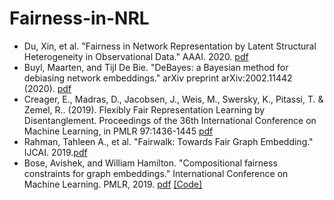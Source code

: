 # **Fairness-in-NRL**

- Du, Xin, et al. "Fairness in Network Representation by Latent Structural Heterogeneity in Observational Data." AAAI. 2020. [pdf](http://wwwis.win.tue.nl/~wouter/Publ/C21-MLSD.pdf)
- Buyl, Maarten, and Tijl De Bie. "DeBayes: a Bayesian method for debiasing network embeddings." arXiv preprint arXiv:2002.11442 (2020). [pdf](https://arxiv.org/pdf/2002.11442.pdf)
- Creager, E., Madras, D., Jacobsen, J., Weis, M., Swersky, K., Pitassi, T. & Zemel, R.. (2019). Flexibly Fair Representation Learning by Disentanglement. Proceedings of the 36th International Conference on Machine Learning, in PMLR 97:1436-1445 [pdf](http://proceedings.mlr.press/v97/creager19a/creager19a.pdf)
- Rahman, Tahleen A., et al. "Fairwalk: Towards Fair Graph Embedding." IJCAI. 2019.[pdf](https://www.ijcai.org/Proceedings/2019/0456.pdf)
- Bose, Avishek, and William Hamilton. "Compositional fairness constraints for graph embeddings." International Conference on Machine Learning. PMLR, 2019. [pdf](http://proceedings.mlr.press/v97/bose19a/bose19a.pdf) [\[Code\]](https://github.com/joeybose/Flexible-Fairness-Constraints)
